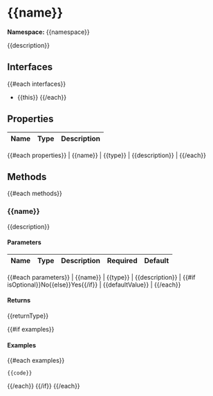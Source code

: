 # {{name}}

**Namespace:** {{namespace}}

{{description}}

## Interfaces
{{#each interfaces}}
- {{this}}
{{/each}}

## Properties
| Name | Type | Description |
|------|------|-------------|
{{#each properties}}
| {{name}} | {{type}} | {{description}} |
{{/each}}

## Methods
{{#each methods}}
### {{name}}

{{description}}

#### Parameters
| Name | Type | Description | Required | Default |
|------|------|-------------|----------|---------|
{{#each parameters}}
| {{name}} | {{type}} | {{description}} | {{#if isOptional}}No{{else}}Yes{{/if}} | {{defaultValue}} |
{{/each}}

#### Returns
{{returnType}}

{{#if examples}}
#### Examples
{{#each examples}}
```{{language}}
{{code}}
```
{{/each}}
{{/if}}
{{/each}}